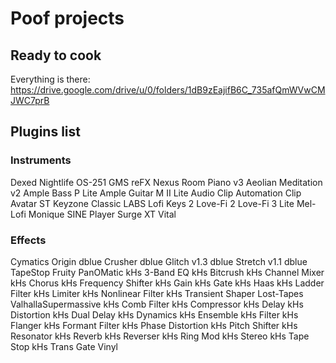 # Poof projects

## Ready to cook

Everything is there: https://drive.google.com/drive/u/0/folders/1dB9zEajifB6C_735afQmWVwCMJWC7prB

## Plugins list

### Instruments

Dexed
Nightlife
OS-251
GMS
reFX Nexus
Room Piano v3
Aeolian Meditation v2
Ample Bass P Lite
Ample Guitar M II Lite
Audio Clip
Automation Clip
Avatar ST
Keyzone Classic
LABS
Lofi Keys 2
Love-Fi 2
Love-Fi 3 Lite
Mel-Lofi
Monique
SINE Player
Surge XT
Vital

### Effects

Cymatics Origin
dblue Crusher
dblue Glitch v1.3
dblue Stretch v1.1
dblue TapeStop
Fruity PanOMatic
kHs 3-Band EQ
kHs Bitcrush
kHs Channel Mixer
kHs Chorus
kHs Frequency Shifter
kHs Gain
kHs Gate
kHs Haas
kHs Ladder Filter
kHs Limiter
kHs Nonlinear Filter
kHs Transient Shaper
Lost-Tapes
ValhallaSupermassive
kHs Comb Filter
kHs Compressor
kHs Delay
kHs Distortion
kHs Dual Delay
kHs Dynamics
kHs Ensemble
kHs Filter
kHs Flanger
kHs Formant Filter
kHs Phase Distortion
kHs Pitch Shifter
kHs Resonator
kHs Reverb
kHs Reverser
kHs Ring Mod
kHs Stereo
kHs Tape Stop
kHs Trans Gate
Vinyl
